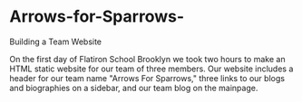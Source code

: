 Arrows-for-Sparrows-
====================

Building a Team Website

On the first day of Flatiron School Brooklyn we took two hours to make an HTML static website for our team of three members.
Our website includes a header for our team name "Arrows For Sparrows," three links to our blogs and biographies on a sidebar, and our team blog on the mainpage. 
